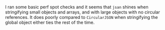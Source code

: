 I ran some basic perf spot checks and it seems that `jsan` shines when stringifying
small objects and arrays, and with large objects with no circular references. It does
poorly compared to `CircularJSON` when stringifying the global object either ties
the rest of the time.
